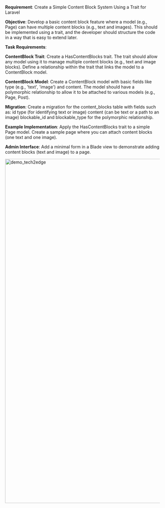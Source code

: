 **Requirement**: Create a Simple Content Block System Using a Trait for Laravel

**Objective**:
Develop a basic content block feature where a model (e.g., Page) can have multiple content blocks (e.g., text and images). This should be implemented using a trait, and the developer should structure the code in a way that is easy to extend later.

**Task Requirements**:

**ContentBlock Trait**:
Create a HasContentBlocks trait.
The trait should allow any model using it to manage multiple content blocks (e.g., text and image blocks).
Define a relationship within the trait that links the model to a ContentBlock model.

**ContentBlock Model**:
Create a ContentBlock model with basic fields like type (e.g., 'text', 'image') and content.
The model should have a polymorphic relationship to allow it to be attached to various models (e.g., Page, Post).

**Migration**:
Create a migration for the content_blocks table with fields such as:
id
type (for identifying text or image)
content (can be text or a path to an image)
blockable_id and blockable_type for the polymorphic relationship.

**Example Implementation**:
Apply the HasContentBlocks trait to a simple Page model.
Create a sample page where you can attach content blocks (one text and one image).

**Admin Interface**:
Add a minimal form in a Blade view to demonstrate adding content blocks (text and image) to a page.



<img width="1121" alt="demo_tech2edge" src="https://github.com/user-attachments/assets/56fac7ab-4f6f-4613-90b0-1757e71cc5eb">

